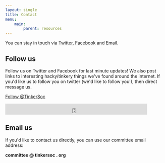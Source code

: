 ```yaml
---
layout: single
title: Contact
menu:
    main:
        parent: resources
---
```


You can stay in touch via [Twitter](https://twitter.com/TinkerSoc),
[Facebook](http://facebook.com/TinkerSoc) and Email.


## Follow us ##

Follow us on Twitter and Facebook for last minute updates!  We also post links
to interesting hacky/tinkery things we've found around the internet. If you'd
like us to follow you on twitter (we'd like to follow you!), then direct message
us.

<!-- Twitter Follow button -->
<a href="https://twitter.com/TinkerSoc" class="twitter-follow-button" data-show-count="false">Follow @TinkerSoc</a><script async src="//platform.twitter.com/widgets.js" charset="utf-8"></script>

<!-- Facebook Like button -->
<iframe src="https://www.facebook.com/plugins/follow.php?href=https%3A%2F%2Fwww.facebook.com%2FTinkerSoc&width=450&height=35&layout=standard&size=large&show_faces=false&appId" width="450" height="35" style="border:none;overflow:hidden;background-image:none;" scrolling="no" frameborder="0" allowTransparency="true"></iframe>

## Email us ##

If you'd like to contact us directly, you can use our committee email address: 

**committee @ tinkersoc . org**